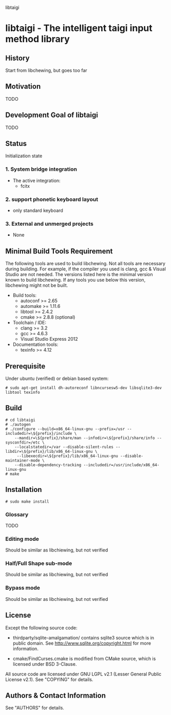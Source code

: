 libtaigi

# libtaigi - The intelligent taigi input method library

## History
Start from libchewing, but goes too far

## Motivation
TODO

## Development Goal of libtaigi
TODO

## Status
Initialization state

### 1. System bridge integration

+ The active integration:
  - fcitx


### 2. support phonetic keyboard layout
  - only standard keyboard

### 3. External and unmerged projects
  - None


## Minimal Build Tools Requirement

The following tools are used to build libchewing. Not all tools are necessary
during building. For example, if the compiler you used is clang, gcc & Visual
Studio are not needed. The versions listed here is the minimal version known to
build libchewing. If any tools you use below this version, libchewing might not
be built.

+ Build tools:
   - autoconf >= 2.65
   - automake >= 1.11.6
   - libtool >= 2.4.2
   - cmake >= 2.8.8 (optional)
+ Toolchain / IDE:
   - clang >= 3.2
   - gcc >= 4.6.3
   - Visual Studio Express 2012
+ Documentation tools:
   - texinfo >= 4.12


## Prerequisite

Under ubuntu (verified) or debian based system:

	# sudo apt-get install dh-autoreconf libncursesw5-dev libsqlite3-dev libtool texinfo

## Build

	# cd libtaigi
	# ./autogen
	# ./configure --build=x86_64-linux-gnu --prefix=/usr --includedir=\${prefix}/include \
		--mandir=\${prefix}/share/man --infodir=\${prefix}/share/info --sysconfdir=/etc \
		--localstatedir=/var --disable-silent-rules --libdir=\${prefix}/lib/x86_64-linux-gnu \
		 --libexecdir=\${prefix}/lib/x86_64-linux-gnu --disable-maintainer-mode \
		--disable-dependency-tracking --includedir=/usr/include/x86_64-linux-gnu
	# make

## Installation
	# sudo make install


### Glossary
TODO

### Editing mode
Should be similar as libchiewing, but not verified


### Half/Full Shape sub-mode
Should be similar as libchiewing, but not verified


### Bypass mode
Should be similar as libchiewing, but not verified

## License

Except the following source code:

* thirdparty/sqlite-amalgamation/ contains sqlite3 source which is in public
  domain. See <http://www.sqlite.org/copyright.html> for more information.

* cmake/FindCurses.cmake is modified from CMake source, which is licensed under
   BSD 3-Clause.

All source code are licensed under GNU LGPL v2.1 (Lesser General Public License
v2.1). See "COPYING" for details.


## Authors & Contact Information

See "AUTHORS" for details.
